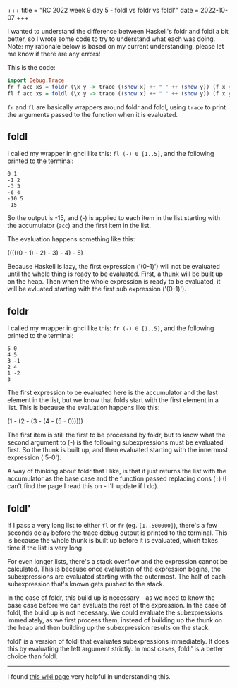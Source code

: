 +++
title = "RC 2022 week 9 day 5 - foldl vs foldr vs foldl'"
date = 2022-10-07
+++

I wanted to understand the difference between Haskell's foldr and foldl a bit better, so I wrote some code to try to understand what each was doing.  Note: my rationale below is based on my current understanding, please let me know if there are any errors!

This is the code:
```Haskell
import Debug.Trace
fr f acc xs = foldr (\x y -> trace ((show x) ++ " " ++ (show y)) (f x y)) acc xs
fl f acc xs = foldl (\x y -> trace ((show x) ++ " " ++ (show y)) (f x y)) acc xs
```
`fr` and `fl` are basically wrappers around foldr and foldl, using `trace` to print the arguments passed to the function when it is evaluated.


## foldl
I called my wrapper in ghci like this: `fl (-) 0 [1..5]`, and the following printed to the terminal:
```
0 1
-1 2
-3 3
-6 4
-10 5
-15
```
So the output is -15, and (-) is applied to each item in the list starting with the accumulator (`acc`) and the first item in the list.  

The evaluation happens something like this:

(((((0 - 1) - 2) - 3) - 4) - 5)

Because Haskell is lazy, the first expression ('(0-1)') will not be evaluated until the whole thing is ready to be evaluated.  First, a thunk will be built up on the heap.  Then when the whole expression is ready to be evaluated, it will be evluated starting with the first sub expression ('(0-1)').

## foldr
I called my wrapper in ghci like this: `fr (-) 0 [1..5]`, and the following printed to the terminal:
```
5 0
4 5
3 -1
2 4
1 -2
3
```
The first expression to be evaluated here is the accumulator and the last element in the list, but we know that folds start with the first element in a list.  This is because the evaluation happens like this:

(1 - (2 - (3 - (4 - (5 - 0)))))

The first item is still the first to be processed by foldr, but to know what the second argument to (-) is the following subexpressions must be evaluated first.  So the thunk is built up, and then evaluated starting with the innermost expression ('5-0').

A way of thinking about foldr that I like, is that it just returns the list with the accumulator as the base case and the function passed replacing cons (`:`) (I can't find the  page I read this on - I'll update if I do).

## foldl'

If I pass a very long list to either `fl` or `fr` (eg. `[1..500000]`), there's a few seconds delay before the trace debug output is printed to the terminal.  This is because the whole thunk is built up before it is evaluated, which takes time if the list is very long.  

For even longer lists, there's a stack overflow and the expression cannot be calculated.  This is because once evaluation of the expression begins, the subexpressions are evaluated starting with the outermost.  The half of each subexpression that's known gets pushed to the stack.   

In the case of foldr, this build up is necessary - as we need to know the base case before we can evaluate the rest of the expression.  In the case of foldl, the build up is not necessary.  We could evaluate the subexpressions immediately, as we first process them, instead of building up the thunk on the heap and then building up the subexpression results on the stack.  

foldl' is a version of foldl that evaluates subexpressions immediately.  It does this by evaluating the left argument strictly.  In most cases, foldl' is a better choice than foldl.


-----
I found [this wiki page](https://wiki.haskell.org/Foldr_Foldl_Foldl') very helpful in understanding this.  
